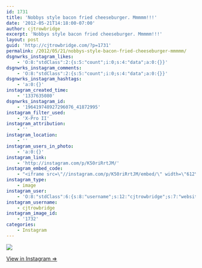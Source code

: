```yaml
---
id: 1731
title: 'Nobbys style bacon fried cheeseburger. Mmmmm!!!'
date: '2012-05-21T14:18:00-07:00'
author: cjtrowbridge
excerpt: 'Nobbys style bacon fried cheeseburger. Mmmmm!!!'
layout: post
guid: 'http://cjtrowbridge.com/?p=1731'
permalink: /2012/05/21/nobbys-style-bacon-fried-cheeseburger-mmmmm/
dsgnwrks_instagram_likes:
    - 'O:8:"stdClass":2:{s:5:"count";i:0;s:4:"data";a:0:{}}'
dsgnwrks_instagram_comments:
    - 'O:8:"stdClass":2:{s:5:"count";i:0;s:4:"data";a:0:{}}'
dsgnwrks_instagram_hashtags:
    - 'a:0:{}'
instagram_created_time:
    - '1337635080'
dsgnwrks_instagram_id:
    - '196419748927296076_41872995'
instagram_filter_used:
    - 'X-Pro II'
instagram_attribution:
    - ''
instagram_location:
    - ''
instagram_users_in_photo:
    - 'a:0:{}'
instagram_link:
    - 'http://instagram.com/p/K50riRrtJM/'
instagram_embed_code:
    - "<iframe src=\"//instagram.com/p/K50riRrtJM/embed/\" width=\"612\" height=\"710\" frameborder=\"0\" scrolling=\"no\" allowtransparency=\"true\"></iframe>\n"
instagram_type:
    - image
instagram_user:
    - 'O:8:"stdClass":6:{s:8:"username";s:12:"cjtrowbridge";s:7:"website";s:0:"";s:15:"profile_picture";s:103:"https://igcdn-photos-f-a.akamaihd.net/hphotos-ak-xpa1/t51.2885-19/925559_452430704897917_67836701_a.jpg";s:9:"full_name";s:13:"CJ Trowbridge";s:3:"bio";s:0:"";s:2:"id";s:8:"41872995";}'
instagram_username:
    - cjtrowbridge
instagram_image_id:
    - '1732'
categories:
    - Instagram
---
```


[![](http://blog.cjtrowbridge.com/wp-content/uploads/2012/05/7196f726a38a11e192e91231381b3d7a_7.jpg)](http://instagram.com/p/K50riRrtJM/)

[View in Instagram ⇒](http://instagram.com/p/K50riRrtJM/)